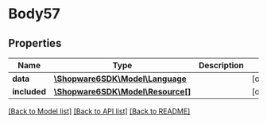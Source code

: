 # Body57

## Properties
Name | Type | Description | Notes
------------ | ------------- | ------------- | -------------
**data** | [**\Shopware6SDK\Model\Language**](Language.md) |  | [optional] 
**included** | [**\Shopware6SDK\Model\Resource[]**](Resource.md) |  | [optional] 

[[Back to Model list]](../../README.md#documentation-for-models) [[Back to API list]](../../README.md#documentation-for-api-endpoints) [[Back to README]](../../README.md)

